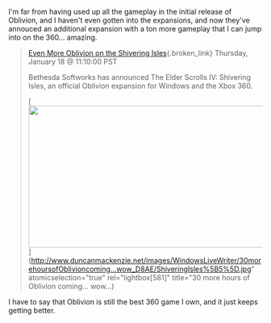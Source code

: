 I'm far from having used up all the gameplay in the initial release of Oblivion, and I haven't even gotten into the expansions, and now they've annouced an additional expansion with a ton more gameplay that I can jump into on the 360... amazing.

> [Even More Oblivion on the Shivering Isles](http://news.digitaltrends.com/article12115.html){.broken_link}
> Thursday, January 18 @ 11:10:00 PST
>
> Bethesda Softworks has announced The Elder Scrolls IV: Shivering Isles, an official Oblivion expansion for Windows and the Xbox 360.
>
> [<img style="border-right: 0px; border-top: 0px; border-left: 0px; border-bottom: 0px" height="281" src="http://www.duncanmackenzie.net/images/WindowsLiveWriter/30morehoursofOblivioncoming...wow_D8AE/ShiveringIsles_thumb%5B3%5D.jpg" width="500" border="0" />](http://www.duncanmackenzie.net/images/WindowsLiveWriter/30morehoursofOblivioncoming...wow_D8AE/ShiveringIsles%5B5%5D.jpg" atomicselection="true" rel="lightbox[581]" title="30 more hours of Oblivion coming... wow...)

I have to say that Oblivion is still the best 360 game I own, and it just keeps getting better.